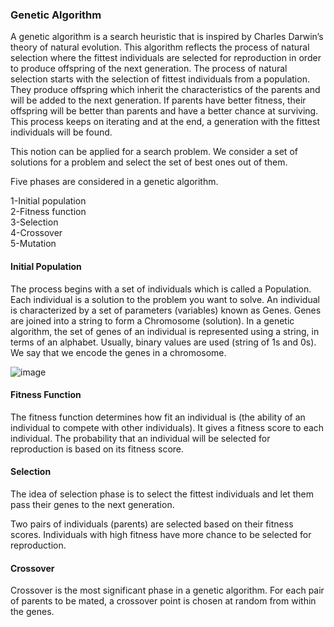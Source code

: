  ### Genetic Algorithm

A genetic algorithm is a search heuristic that is inspired by Charles Darwin’s theory of natural evolution. This algorithm reflects the process of natural selection where the fittest individuals are selected for reproduction in order to produce offspring of the next generation.
The process of natural selection starts with the selection of fittest individuals from a population. They produce offspring which inherit the characteristics of the parents and will be added to the next generation. If parents have better fitness, their offspring will be better than parents and have a better chance at surviving. This process keeps on iterating and at the end, a generation with the fittest individuals will be found.

This notion can be applied for a search problem. We consider a set of solutions for a problem and select the set of best ones out of them.

Five phases are considered in a genetic algorithm.

1-Initial population<br>
2-Fitness function<br>
3-Selection<br>
4-Crossover<br>
5-Mutation<br>

#### Initial Population
The process begins with a set of individuals which is called a Population. Each individual is a solution to the problem you want to solve.
An individual is characterized by a set of parameters (variables) known as Genes. Genes are joined into a string to form a Chromosome (solution).
In a genetic algorithm, the set of genes of an individual is represented using a string, in terms of an alphabet. Usually, binary values are used (string of 1s and 0s). We say that we encode the genes in a chromosome.

![image](image.png) 
#### Fitness Function
The fitness function determines how fit an individual is (the ability of an individual to compete with other individuals). It gives a fitness score to each individual. The probability that an individual will be selected for reproduction is based on its fitness score.

#### Selection
The idea of selection phase is to select the fittest individuals and let them pass their genes to the next generation.

Two pairs of individuals (parents) are selected based on their fitness scores. Individuals with high fitness have more chance to be selected for reproduction.

#### Crossover
Crossover is the most significant phase in a genetic algorithm. For each pair of parents to be mated, a crossover point is chosen at random from within the genes.
